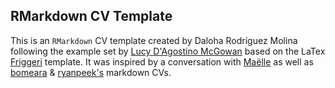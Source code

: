 ## RMarkdown CV Template

This is an `RMarkdown` CV template created by Daloha Rodríguez Molina following the example set by [Lucy D'Agostino McGowan](https://github.com/LucyMcGowan/rmd-cv) based on the LaTex [Friggeri](https://www.latextemplates.com/template/friggeri-resume-cv) template. It was inspired by a conversation with [Maëlle](https://twitter.com/ma_salmon) as well as [bomeara](https://github.com/bomeara/cv) & [ryanpeek's](https://github.com/ryanpeek/markdown_cv) markdown CVs.
